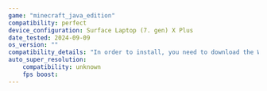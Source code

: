 ```yaml
---
game: "minecraft_java_edition"
compatibility: perfect
device_configuration: Surface Laptop (7. gen) X Plus
date_tested: 2024-09-09
os_version: ""
compatibility_details: "In order to install, you need to download the Windows 7/8 version of installer. After installing and opening, make sure to go to setting and check if the option to use the ARM64 version of Minecraft is turned on in order to get the best possible performance."
auto_super_resolution:
    compatibility: unknown
    fps boost: 
---
```

